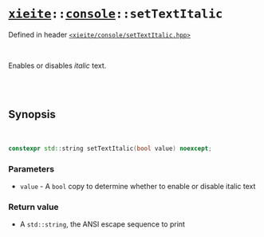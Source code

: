 # [`xieite`](../../README.md)`::`[`console`](../../docs/console.md)`::setTextItalic`
Defined in header [`<xieite/console/setTextItalic.hpp>`](../../include/xieite/console/setTextItalic.hpp)

<br/>

Enables or disables *italic* text.

<br/><br/>

## Synopsis

<br/>

```cpp
constexpr std::string setTextItalic(bool value) noexcept;
```
### Parameters
- `value` - A `bool` copy to determine whether to enable or disable italic text
### Return value
- A `std::string`, the ANSI escape sequence to print
